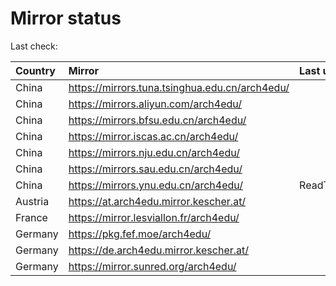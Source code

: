 <script src="./time.js"></script>
# Mirror status
Last check: <script type="text/javascript">localize(1685099725.7772126);</script>

|Country|Mirror|Last update|
|:------|:-----|:----------|
|China|https://mirrors.tuna.tsinghua.edu.cn/arch4edu/|<script type="text/javascript">localize(1685039542);</script>|
|China|https://mirrors.aliyun.com/arch4edu/|<script type="text/javascript">localize(1685039542);</script>|
|China|https://mirrors.bfsu.edu.cn/arch4edu/|<script type="text/javascript">localize(1685039542);</script>|
|China|https://mirror.iscas.ac.cn/arch4edu/|<script type="text/javascript">localize(1685082780);</script>|
|China|https://mirrors.nju.edu.cn/arch4edu/|<script type="text/javascript">localize(1685039542);</script>|
|China|https://mirrors.sau.edu.cn/arch4edu/|<script type="text/javascript">localize(1673850842);</script>|
|China|https://mirrors.ynu.edu.cn/arch4edu/|ReadTimeout|
|Austria|https://at.arch4edu.mirror.kescher.at/|<script type="text/javascript">localize(1685039542);</script>|
|France|https://mirror.lesviallon.fr/arch4edu/|<script type="text/javascript">localize(1685039542);</script>|
|Germany|https://pkg.fef.moe/arch4edu/|<script type="text/javascript">localize(1685039542);</script>|
|Germany|https://de.arch4edu.mirror.kescher.at/|<script type="text/javascript">localize(1685039542);</script>|
|Germany|https://mirror.sunred.org/arch4edu/|<script type="text/javascript">localize(1685039542);</script>|

<script src="./tablefilter/tablefilter.js"></script>
<script src="./table.js"></script>